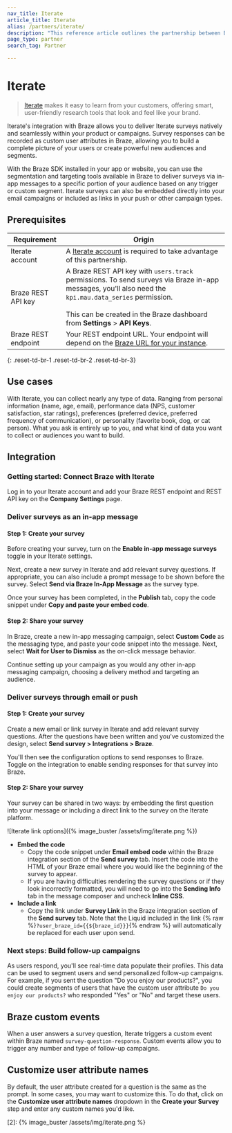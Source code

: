 ```yaml
---
nav_title: Iterate
article_title: Iterate
alias: /partners/iterate/
description: "This reference article outlines the partnership between Braze and Iterate, allowing you to enrich customer data by using surveys to add additional insights."
page_type: partner
search_tag: Partner

---
```


# Iterate

> [Iterate](https://iteratehq.com) makes it easy to learn from your customers, offering smart, user-friendly research tools that look and feel like your brand.

Iterate's integration with Braze allows you to deliver Iterate surveys natively and seamlessly within your product or campaigns. Survey responses can be recorded as custom user attributes in Braze, allowing you to build a complete picture of your users or create powerful new audiences and segments.

With the Braze SDK installed in your app or website, you can use the segmentation and targeting tools available in Braze to deliver surveys via in-app messages to a specific portion of your audience based on any trigger or custom segment. Iterate surveys can also be embedded directly into your email campaigns or included as links in your push or other campaign types.

## Prerequisites

| Requirement | Origin |
|---|---|
|Iterate account | A [Iterate account](https://iteratehq.com) is required to take advantage of this partnership. |
| Braze REST API key | A Braze REST API key with `users.track` permissions. To send surveys via Braze in-app messages, you'll also need the `kpi.mau.data_series` permission.<br><br> This can be created in the Braze dashboard from **Settings** > **API Keys**.|
| Braze REST endpoint  | Your REST endpoint URL. Your endpoint will depend on the [Braze URL for your instance]({{site.baseurl}}/api/basics?redirected=true#endpoints). |
{: .reset-td-br-1 .reset-td-br-2 .reset-td-br-3}

## Use cases

With Iterate, you can collect nearly any type of data. Ranging from personal information (name, age, email), performance data (NPS, customer satisfaction, star ratings), preferences (preferred device, preferred frequency of communication), or personality (favorite book, dog, or cat person). What you ask is entirely up to you, and what kind of data you want to collect or audiences you want to build.

## Integration

### Getting started: Connect Braze with Iterate

Log in to your Iterate account and add your Braze REST endpoint and REST API key on the **Company Settings** page.

### Deliver surveys as an in-app message

#### Step 1: Create your survey

Before creating your survey, turn on the **Enable in-app message surveys** toggle in your Iterate settings.

Next, create a new survey in Iterate and add relevant survey questions. If appropriate, you can also include a prompt message to be shown before the survey. Select **Send via Braze In-App Message** as the survey type.

Once your survey has been completed, in the **Publish** tab, copy the code snippet under **Copy and paste your embed code**.

#### Step 2: Share your survey

In Braze, create a new in-app messaging campaign, select **Custom Code** as the messaging type, and paste your code snippet into the message. Next, select **Wait for User to Dismiss** as the on-click message behavior.

Continue setting up your campaign as you would any other in-app messaging campaign, choosing a delivery method and targeting an audience.

### Deliver surveys through email or push

#### Step 1: Create your survey

Create a new email or link survey in Iterate and add relevant survey questions. After the questions have been written and you've customized the design, select **Send survey > Integrations > Braze**.

You'll then see the configuration options to send responses to Braze. Toggle on the integration to enable sending responses for that survey into Braze. 

#### Step 2: Share your survey

Your survey can be shared in two ways: by embedding the first question into your message or including a direct link to the survey on the Iterate platform.

![Iterate link options]({% image_buster /assets/img/iterate.png %})

- **Embed the code**
  - Copy the code snippet under **Email embed code** within the Braze integration section of the **Send survey** tab. Insert the code into the HTML of your Braze email where you would like the beginning of the survey to appear. 
  - If you are having difficulties rendering the survey questions or if they look incorrectly formatted, you will need to go into the **Sending Info** tab in the message composer and uncheck **Inline CSS**.
- **Include a link**
  - Copy the link under **Survey Link** in the Braze integration section of the **Send survey** tab. Note that the Liquid included in the link {% raw %}`?user_braze_id={{${braze_id}}}`{% endraw %} will automatically be replaced for each user upon send.

### Next steps: Build follow-up campaigns

As users respond, you'll see real-time data populate their profiles. This data can be used to segment users and send personalized follow-up campaigns. For example, if you sent the question "Do you enjoy our products?", you could create segments of users that have the custom user attribute `Do you enjoy our products?` who responded "Yes" or "No" and target these users.

## Braze custom events

When a user answers a survey question, Iterate triggers a custom event within Braze named `survey-question-response`. Custom events allow you to trigger any number and type of follow-up campaigns.

## Customize user attribute names

By default, the user attribute created for a question is the same as the prompt. 
In some cases, you may want to customize this. To do that, click on the **Customize user attribute names** dropdown in the **Create your Survey** step and enter any custom names you'd like.

[6]: {{site.baseurl}}/api/basics?redirected=true#endpoints
[2]: {% image_buster /assets/img/iterate.png %}
